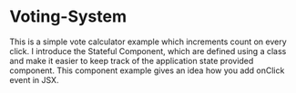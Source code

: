 # Voting-System

This is a simple vote calculator example which increments count on every click. I introduce the Stateful Component, which are defined using a class and make it easier to keep track of the application state provided component. This component example gives an idea how you add onClick event in JSX.

